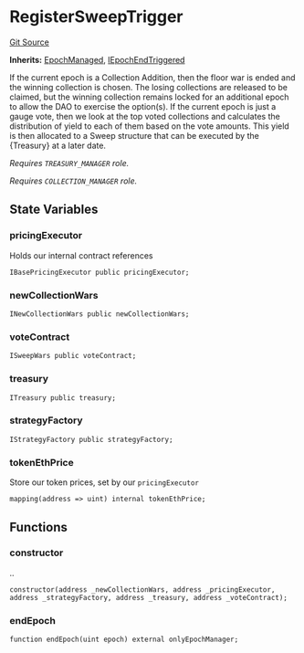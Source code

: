 # RegisterSweepTrigger
[Git Source](https://github.com/FloorDAO/floor-v2/blob/c8169a0594ad07a37d169672a50f4155c41be809/src/contracts/triggers/RegisterSweep.sol)

**Inherits:**
[EpochManaged](/src/contracts/utils/EpochManaged.sol/contract.EpochManaged.md), [IEpochEndTriggered](/src/interfaces/utils/EpochEndTriggered.sol/contract.IEpochEndTriggered.md)

If the current epoch is a Collection Addition, then the floor war is ended and the
winning collection is chosen. The losing collections are released to be claimed, but
the winning collection remains locked for an additional epoch to allow the DAO to
exercise the option(s).
If the current epoch is just a gauge vote, then we look at the top voted collections
and calculates the distribution of yield to each of them based on the vote amounts. This
yield is then allocated to a Sweep structure that can be executed by the {Treasury}
at a later date.

*Requires `TREASURY_MANAGER` role.*

*Requires `COLLECTION_MANAGER` role.*


## State Variables
### pricingExecutor
Holds our internal contract references


```solidity
IBasePricingExecutor public pricingExecutor;
```


### newCollectionWars

```solidity
INewCollectionWars public newCollectionWars;
```


### voteContract

```solidity
ISweepWars public voteContract;
```


### treasury

```solidity
ITreasury public treasury;
```


### strategyFactory

```solidity
IStrategyFactory public strategyFactory;
```


### tokenEthPrice
Store our token prices, set by our `pricingExecutor`


```solidity
mapping(address => uint) internal tokenEthPrice;
```


## Functions
### constructor

..


```solidity
constructor(address _newCollectionWars, address _pricingExecutor, address _strategyFactory, address _treasury, address _voteContract);
```

### endEpoch


```solidity
function endEpoch(uint epoch) external onlyEpochManager;
```

